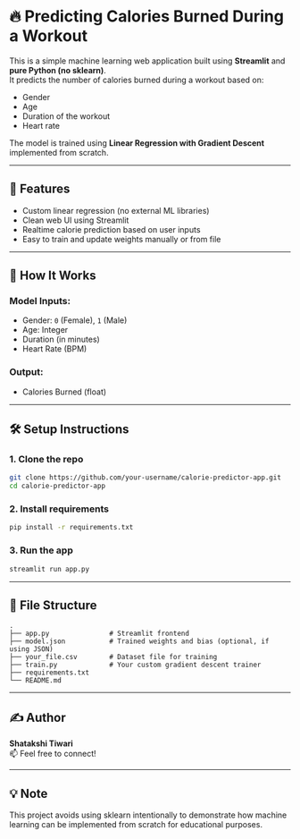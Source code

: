 # 🔥 Predicting Calories Burned During a Workout

This is a simple machine learning web application built using **Streamlit** and **pure Python (no sklearn)**.  
It predicts the number of calories burned during a workout based on:

- Gender  
- Age  
- Duration of the workout  
- Heart rate

The model is trained using **Linear Regression with Gradient Descent** implemented from scratch.

---

## 🚀 Features

- Custom linear regression (no external ML libraries)
- Clean web UI using Streamlit
- Realtime calorie prediction based on user inputs
- Easy to train and update weights manually or from file

---

## 🧠 How It Works

### Model Inputs:
- Gender: `0` (Female), `1` (Male)
- Age: Integer
- Duration (in minutes)
- Heart Rate (BPM)

### Output:
- Calories Burned (float)

---

## 🛠️ Setup Instructions

### 1. Clone the repo

```bash
git clone https://github.com/your-username/calorie-predictor-app.git
cd calorie-predictor-app
```

### 2. Install requirements

```bash
pip install -r requirements.txt
```

### 3. Run the app

```bash
streamlit run app.py
```

---

## 📁 File Structure

```
.
├── app.py               # Streamlit frontend
├── model.json           # Trained weights and bias (optional, if using JSON)
├── your_file.csv        # Dataset file for training
├── train.py             # Your custom gradient descent trainer
├── requirements.txt
└── README.md
```

---

## ✍️ Author

**Shatakshi Tiwari**  
📫 Feel free to connect!

---

## 💡 Note

This project avoids using sklearn intentionally to demonstrate how machine learning can be implemented from scratch for educational purposes.
